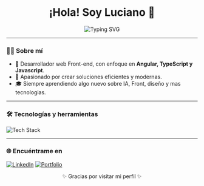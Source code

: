 <h1 align="center">¡Hola! Soy Luciano 👋</h1>

<p align="center">
  <img src="https://readme-typing-svg.herokuapp.com?font=Fira+Code&weight=500&size=24&pause=1000&color=00F7FF&center=true&vCenter=true&width=435&lines=Desarrollador+FrontEnd;Apasionado+por+la+tecnolog%C3%ADa;Freelancer+y+creador+de+proyectos+web" alt="Typing SVG" />
</p>

---

### 🧑‍💻 Sobre mí
- 🚀 Desarrollador web Front-end, con enfoque en **Angular, TypeScript y Javascript**.
- 🎯 Apasionado por crear soluciones eficientes y modernas.
- 🎓 Siempre aprendiendo algo nuevo sobre IA, Front, diseño y mas tecnologias.

---

### 🛠️ Tecnologías y herramientas
<img src="https://skillicons.dev/icons?i=react,angular,typescript,js,html,css,,scss,firebase,git,github,vscode,mysql,jquery,java,c" alt="Tech Stack" />

---

### 🌐 Encuéntrame en
[![LinkedIn](https://img.shields.io/badge/LinkedIn-0077B5?style=for-the-badge&logo=linkedin&logoColor=white)](https://www.linkedin.com/in/luciano-gonzalez-marangoni-31b2ab224/)
[![Portfolio](https://img.shields.io/badge/Portafolio-Web-121212?style=for-the-badge&logo=github&logoColor=white)](https://github.com/LucianoGonzalezM)


<p align="center">
  ✨ Gracias por visitar mi perfil ✨
</p>
